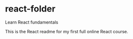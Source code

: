 # react-folder
Learn React fundamentals

This is the React readme for my first full online React course. 
